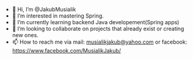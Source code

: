 - 👋 Hi, I’m @JakubMusialik
- 👀 I’m interested in mastering Spring.
- 🌱 I’m currently learning backend Java developement(Spring apps)
- 💞️ I’m looking to collaborate on projects that already exist or creating new ones.
- 📫 How to reach me via mail: musialikjakub@yahoo.com or facebook: https://www.facebook.com/MusialikJakub/

<!---
JakubMusialik/JakubMusialik is a ✨ special ✨ repository because its `README.md` (this file) appears on your GitHub profile.
You can click the Preview link to take a look at your changes.
--->
